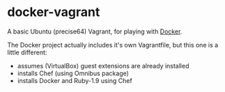 docker-vagrant
==============

A basic Ubuntu (precise64) Vagrant, for playing with [Docker](http://www.docker.io).

The Docker project actually includes it's own Vagrantfile, but this one is a little different:

- assumes (VirtualBox) guest extensions are already installed
- installs Chef (using Omnibus package)
- installs Docker and Ruby-1.9 using Chef
